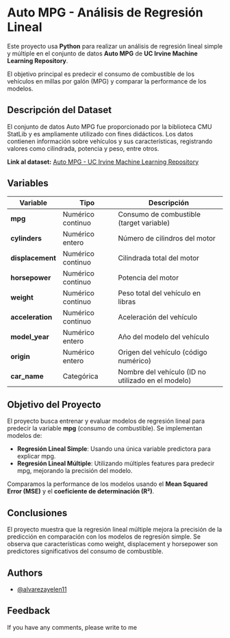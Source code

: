 # Auto MPG - Análisis de Regresión Lineal

Este proyecto usa **Python** para realizar un análisis de regresión lineal simple y múltiple en el conjunto de datos **Auto MPG** de **UC Irvine Machine Learning Repository**. 

El objetivo principal es predecir el consumo de combustible de los vehículos en millas por galón (MPG) y comparar la performance de los modelos.

## Descripción del Dataset

El conjunto de datos Auto MPG fue proporcionado por la biblioteca CMU StatLib y es ampliamente utilizado con fines didácticos. Los datos contienen información sobre vehículos y sus características, registrando valores como cilindrada, potencia y peso, entre otros.

**Link al dataset:** [Auto MPG - UC Irvine Machine Learning Repository](https://archive.ics.uci.edu/dataset/9/auto+mpg) 

## Variables

| Variable        | Tipo              | Descripción                                         |
|-----------------|-------------------|-----------------------------------------------------|
| **mpg**         | Numérico continuo | Consumo de combustible (target variable)            |
| **cylinders**   | Numérico entero   | Número de cilindros del motor                       |
| **displacement**| Numérico continuo | Cilindrada total del motor                          |
| **horsepower**  | Numérico continuo | Potencia del motor                                  |
| **weight**      | Numérico continuo | Peso total del vehículo en libras                   |
| **acceleration**| Numérico continuo | Aceleración del vehículo                            |
| **model_year**  | Numérico entero   | Año del modelo del vehículo                         |
| **origin**      | Numérico entero   | Origen del vehículo (código numérico)               |
| **car_name**    | Categórica        | Nombre del vehículo (ID no utilizado en el modelo)  |

## Objetivo del Proyecto

El proyecto busca entrenar y evaluar modelos de regresión lineal para predecir la variable **mpg** (consumo de combustible). Se implementan modelos de:

- **Regresión Lineal Simple**: Usando una única variable predictora para explicar mpg.
- **Regresión Lineal Múltiple**: Utilizando múltiples features para predecir mpg, mejorando la precisión del modelo.

Comparamos la performance de los modelos usando el **Mean Squared Error (MSE)** y el **coeficiente de determinación (R²)**.

## Conclusiones

El proyecto muestra que la regresión lineal múltiple mejora la precisión de la predicción en comparación con los modelos de regresión simple. Se observa que características como weight, displacement y horsepower son predictores significativos del consumo de combustible.
## Authors

- [@alvarezayelen11](https://github.com/alvarezayelen11)


## Feedback

If you have any comments, please write to me
